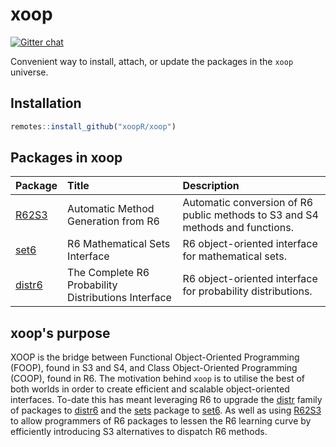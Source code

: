 # xoop

[![Gitter chat](https://badges.gitter.im/xoopR/community.png)](https://gitter.im/xoopR/community)

Convenient way to install, attach, or update the packages in the `xoop` universe.

## Installation

```R
remotes::install_github("xoopR/xoop")
```

## Packages in xoop

| Package | Title | Description |
|:------- |:------|:------------|
|[R62S3](https://github.com/RaphaelS1/R62S3) | Automatic Method Generation from R6 | Automatic conversion of R6 public methods to S3 and S4 methods and functions. |
|[set6](https://github.com/RaphaelS1/set6) | R6 Mathematical Sets Interface | R6 object-oriented interface for mathematical sets. |
|[distr6](https://github.com/alan-turing-institute/distr6) |  The Complete R6 Probability Distributions Interface  | R6 object-oriented interface for probability distributions. |

## xoop's purpose

XOOP is the bridge between Functional Object-Oriented Programming (FOOP), found in S3 and S4, and Class Object-Oriented Programming (COOP), found in R6. The motivation behind `xoop` is to utilise the best of both worlds in order to create efficient and scalable object-oriented interfaces. To-date this has meant leveraging R6 to upgrade the [distr](https://CRAN.R-project.org/package=distr) family of packages to [distr6](https://CRAN.R-project.org/package=distr6) and the [sets](https://CRAN.R-project.org/package=sets) package to [set6](https://CRAN.R-project.org/package=set6). As well as using [R62S3](https://CRAN.R-project.org/package=R62S3) to allow programmers of R6 packages to lessen the R6 learning curve by efficiently introducing S3 alternatives to dispatch R6 methods.
